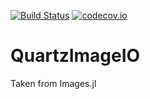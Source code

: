 [![Build Status](https://travis-ci.org/JuliaIO/QuartzImageIO.jl.svg?branch=master)](https://travis-ci.org/JuliaIO/QuartzImageIO.jl)
[![codecov.io](http://codecov.io/github/JuliaIO/QuartzImageIO.jl/coverage.svg?branch=master)](http://codecov.io/github/JuliaIO/QuartzImageIO.jl?branch=master)
# QuartzImageIO

Taken from Images.jl
